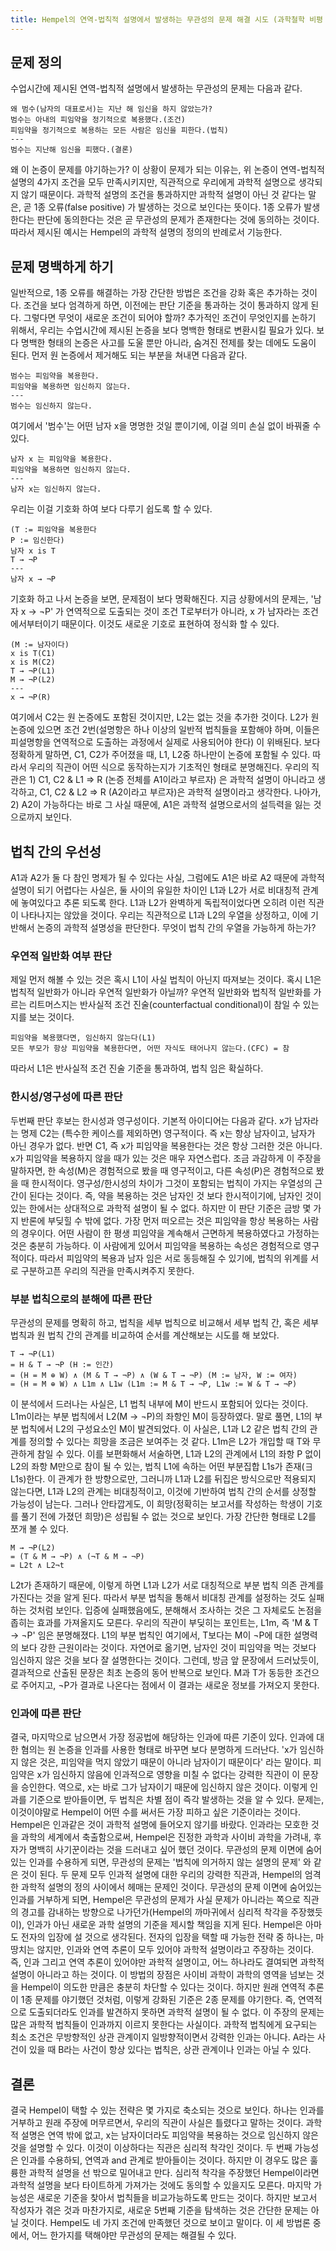 ```yaml
---
title: Hempel의 연역-법칙적 설명에서 발생하는 무관성의 문제 해결 시도 (과학철학 비평 01)
---
```


## 문제 정의

수업시간에 제시된 연역-법칙적 설명에서 발생하는 무관성의 문제는 다음과 같다.

```
왜 범수(남자의 대표로서)는 지난 해 임신을 하지 않았는가?
범수는 아내의 피임약을 정기적으로 복용했다.(조건)
피임약을 정기적으로 복용하는 모든 사람은 임신을 피한다.(법칙)
---
범수는 지난해 임신을 피했다.(결론)
```

왜 이 논증이 문제를 야기하는가? 이 상황이 문제가 되는 이유는, 위 논증이 연역-법칙적 설명의 4가지 조건을 모두 만족시키지만, 직관적으로 우리에게 과학적 설명으로 생각되지 않기 때문이다. 과학적 설명의 조건을 통과하지만 과학적 설명이 아닌 것 같다는 말은, 곧 1종 오류(false positive) 가 발생하는 것으로 보인다는 뜻이다. 1종 오류가 발생한다는 판단에 동의한다는 것은 곧 무관성의 문제가 존재한다는 것에 동의하는 것이다. 따라서 제시된 예시는 Hempel의 과학적 설명의 정의의 반례로서 기능한다.

## 문제 명백하게 하기

일반적으로, 1종 오류를 해결하는 가장 간단한 방법은 조건을 강화 혹은 추가하는 것이다. 조건을 보다 엄격하게 하면, 이전에는 판단 기준을 통과하는 것이 통과하지 않게 된다. 그렇다면 무엇이 새로운 조건이 되어야 할까? 추가적인 조건이 무엇인지를 논하기 위해서, 우리는 수업시간에 제시된 논증을 보다 명백한 형태로 변환시킬 필요가 있다. 보다 명백한 형태의 논증은 사고를 도울 뿐만 아니라, 숨겨진 전제를 찾는 데에도 도움이 된다. 먼저 원 논증에서 제거해도 되는 부분을 쳐내면 다음과 같다.

```
범수는 피임약을 복용한다.
피임약을 복용하면 임신하지 않는다.
---
범수는 임신하지 않는다.
```

여기에서 '범수'는 어떤 남자 x을 명명한 것일 뿐이기에, 이걸 의미 손실 없이 바꿔줄 수 있다.

```
남자 x 는 피임약을 복용한다.
피임약을 복용하면 임신하지 않는다.
---
남자 x는 임신하지 않는다.
```

우리는 이걸 기호화 하여 보다 다루기 쉽도록 할 수 있다.

```
(T := 피임약을 복용한다
P := 임신한다)
남자 x is T
T → ¬P
---
남자 x → ¬P
```

기호화 하고 나서 논증을 보면, 문제점이 보다 명확해진다. 지금 상황에서의 문제는, '남자 x → ¬P' 가 연역적으로 도출되는 것이 조건 T로부터가 아니라, x 가 남자라는 조건에서부터이기 때문이다. 이것도 새로운 기호로 표현하여 정식화 할 수 있다.

```
(M := 남자이다)
x is T(C1)
x is M(C2)
T → ¬P(L1)
M → ¬P(L2)
---
x → ¬P(R)
```

여기에서 C2는 원 논증에도 포함된 것이지만, L2는 없는 것을 추가한 것이다. L2가 원 논증에 있으면 조건 2번(설명항은 하나 이상의 일반적 법칙들을 포함해야 하며, 이들은 피설명항을 연역적으로 도출하는 과정에서 실제로 사용되어야 한다) 이 위배된다. 보다 정확하게 말하면, C1, C2가 주어졌을 때, L1, L2중 하나만이 논증에 포함될 수 있다.
따라서 우리의 직관이 어떤 식으로 동작하는지가 기초적인 형태로 분명해진다. 우리의 직관은 1) C1, C2 & L1 ⇒ R (논증 전체를 A1이라고 부르자) 은 과학적 설명이 아니라고 생각하고, C1, C2 & L2 ⇒ R (A2이라고 부르자)은 과학적 설명이라고 생각한다. 나아가, 2) A2이 가능하다는 바로 그 사실 때문에, A1은 과학적 설명으로서의 설득력을 잃는 것으로까지 보인다.

## 법칙 간의 우선성

A1과 A2가 둘 다 참인 명제가 될 수 있다는 사실, 그럼에도 A1은 바로 A2 때문에 과학적 설명이 되기 어렵다는 사실은, 둘 사이의 유일한 차이인 L1과 L2가 서로 비대칭적 관계에 놓여있다고 추론 되도록 한다. L1과 L2가 완벽하게 독립적이었다면 오히려 이런 직관이 나타나지는 않았을 것이다. 우리는 직관적으로 L1과 L2의 우열을 상정하고, 이에 기반해서 논증의 과학적 설명성을 판단한다. 무엇이 법칙 간의 우열을 가능하게 하는가?

### 우연적 일반화 여부 판단

제일 먼저 해볼 수 있는 것은 혹시 L1이 사실 법칙이 아닌지 따져보는 것이다. 혹시 L1은 법칙적 일반화가 아니라 우연적 일반화가 아닐까? 우연적 일반화와 법칙적 일반화를 가르는 리트머스지는 반사실적 조건 진술(counterfactual conditional)이 참일 수 있는지를 보는 것이다.

```
피임약을 복용했다면, 임신하지 않는다(L1)
모든 부모가 항상 피임약을 복용한다면, 어떤 자식도 태어나지 않는다.(CFC) = 참
```

따라서 L1은 반사실적 조건 진술 기준을 통과하여, 법칙 임은 확실하다.

### 한시성/영구성에 따른 판단

두번째 판단 후보는 한시성과 영구성이다. 기본적 아이디어는 다음과 같다. x가 남자라는 명제 C2는 (특수한 케이스를 제외하면) 영구적이다. 즉 x는 항상 남자이고, 남자가 아닌 경우가 없다. 반면 C1, 즉 x가 피임약을 복용한다는 것은 항상 그러한 것은 아니다. x가 피임약을 복용하지 않을 때가 있는 것은 매우 자연스럽다. 조금 과감하게 이 주장을 말하자면, 한 속성(M)은 경험적으로 봤을 때 영구적이고, 다른 속성(P)은 경험적으로 봤을 때 한시적이다. 영구성/한시성의 차이가 그것이 포함되는 법칙이 가지는 우열성의 근간이 된다는 것이다. 즉, 약을 복용하는 것은 남자인 것 보다 한시적이기에, 남자인 것이 있는 한에서는 상대적으로 과학적 설명이 될 수 없다.
하지만 이 판단 기준은 금방 몇 가지 반론에 부딪힐 수 밖에 없다. 가장 먼저 떠오르는 것은 피임약을 항상 복용하는 사람의 경우이다. 어떤 사람이 한 평생 피임약을 계속해서 근면하게 복용하였다고 가정하는 것은 충분히 가능하다. 이 사람에게 있어서 피임약을 복용하는 속성은 경험적으로 영구적이다. 따라서 피임약의 복용과 남자 임은 서로 동등해질 수 있기에, 법칙의 위계를 서로 구분하고픈 우리의 직관을 만족시켜주지 못한다.

### 부분 법칙으로의 분해에 따른 판단

무관성의 문제를 명확히 하고, 법칙을 세부 법칙으로 비교해서 세부 법칙 간, 혹은 세부 법칙과 원 법칙 간의 관계를 비교하여 순서를 계산해보는 시도를 해 보았다.

```
T → ¬P(L1)
= H & T → ¬P (H := 인간)
= (H = M ⊕ W) ∧ (M & T → ¬P) ∧ (W & T → ¬P) (M := 남자, W := 여자)
= (H = M ⊕ W) ∧ L1m ∧ L1w (L1m := M & T → ¬P, L1w := W & T → ¬P)
```

이 분석에서 드러나는 사실은, L1 법칙 내부에 M이 반드시 포함되어 있다는 것이다. L1m이라는 부분 법칙에서 L2(M → ¬P)의 좌항인 M이 등장하였다. 말로 풀면, L1의 부분 법칙에서 L2의 구성요소인 M이 발견되었다. 이 사실은, L1과 L2 같은 법칙 간의 관계를 정의할 수 있다는 희망을 조금은 보여주는 것 같다. L1m은 L2가 개입할 때 T와 무관하게 참일 수 있다. 이를 보편화해서 서술하면, L1과 L2의 관계에서 L1의 좌항 P 없이 L2의 좌항 M만으로 참이 될 수 있는, 법칙 L1에 속하는 어떤 부분집합 L1s가 존재(∃ L1s)한다. 이 관계가 한 방향으로만, 그러니까 L1과 L2를 뒤집은 방식으로만 적용되지 않는다면, L1과 L2의 관계는 비대칭적이고, 이것에 기반하여 법칙 간의 순서를 상정할 가능성이 남는다.
그러나 안타깝게도, 이 희망(정확히는 보고서를 작성하는 학생이 기호를 풀기 전에 가졌던 희망)은 성립될 수 없는 것으로 보인다. 가장 간단한 형태로 L2를 쪼개 볼 수 있다.

```
M → ¬P(L2)
= (T & M → ¬P) ∧ (¬T & M → ¬P)
= L2t ∧ L2¬t
```

L2t가 존재하기 때문에, 이렇게 하면 L1과 L2가 서로 대칭적으로 부분 법칙 의존 관계를 가진다는 것을 알게 된다. 따라서 부분 법칙을 통해서 비대칭 관계를 설정하는 것도 실패하는 것처럼 보인다.
입증에 실패했음에도, 분해해서 조사하는 것은 그 자체로도 논점을 좁히는 효과를 가져올지도 모른다. 우리의 직관이 부딪히는 포인트는, L1m, 즉 'M & T → ¬P' 임은 분명해졌다. L1의 부분 법칙인 여기에서, T보다는 M이 ¬P에 대한 설명력의 보다 강한 근원이라는 것이다. 자연어로 옮기면, 남자인 것이 피임약을 먹는 것보다 임신하지 않은 것을 보다 잘 설명한다는 것이다. 그런데, 방금 앞 문장에서 드러났듯이, 결과적으로 산출된 문장은 최초 논증의 동어 반복으로 보인다. M과 T가 동등한 조건으로 주어지고, ¬P가 결과로 나온다는 점에서 이 결과는 새로운 정보를 가져오지 못한다.

### 인과에 따른 판단

결국, 마지막으로 남으면서 가장 정공법에 해당하는 인과에 따른 기준이 있다. 인과에 대한 혐의는 원 논증을 인과를 사용한 형태로 바꾸면 보다 분명하게 드러난다. 'x가 임신하지 않은 것은, 피임약을 먹지 않았기 때문이 아니라 남자이기 때문이다' 라는 말이다. 피임약은 x가 임신하지 않음에 인과적으로 영향을 미칠 수 없다는 강력한 직관이 이 문장을 승인한다. 역으로, x는 바로 그가 남자이기 때문에 임신하지 않은 것이다. 이렇게 인과를 기준으로 받아들이면, 두 법칙은 차별 점이 즉각 발생하는 것을 알 수 있다.
문제는, 이것이야말로 Hempel이 어떤 수를 써서든 가장 피하고 싶은 기준이라는 것이다. Hempel은 인과같은 것이 과학적 설명에 들어오지 않기를 바랐다. 인과라는 모호한 것을 과학의 세계에서 축출함으로써, Hempel은 진정한 과학과 사이비 과학을 가려내, 후자가 명백히 사기꾼이라는 것을 드러내고 싶어 했던 것이다.
무관성의 문제 이면에 숨어있는 인과를 수용하게 되면, 무관성의 문제는 '법칙에 의거하지 않는 설명의 문제' 와 같은 것이 된다. 두 문제 모두 인과적 설명에 대한 우리의 강력한 직관과, Hempel의 엄격한 과학적 설명의 정의 사이에서 헤매는 문제인 것이다. 무관성의 문제 이면에 숨어있는 인과를 거부하게 되면, Hempel은 무관성의 문제가 사실 문제가 아니라는 쪽으로 직관의 경고를 감내하는 방향으로 나가던가(Hempel의 까마귀에서 심리적 착각을 주장했듯이), 인과가 아닌 새로운 과학 설명의 기준을 제시할 책임을 지게 된다. Hempel은 아마도 전자의 입장에 설 것으로 생각된다.
전자의 입장을 택할 때 가능한 전략 중 하나는, 마땅치는 않지만, 인과와 연역 추론이 모두 있어야 과학적 설명이라고 주장하는 것이다. 즉, 인과 그리고 연역 추론이 있어야만 과학적 설명이고, 어느 하나라도 결여되면 과학적 설명이 아니라고 하는 것이다. 이 방법의 장점은 사이비 과학이 과학의 영역을 넘보는 것을 Hempel이 의도한 만큼은 충분히 차단할 수 있다는 것이다. 하지만 원래 연역적 추론이 1종 문제를 야기했던 것처럼, 이렇게 강화된 기준은 2종 문제를 야기한다. 즉, 연역적으로 도출되더라도 인과를 발견하지 못하면 과학적 설명이 될 수 없다. 이 주장의 문제는 많은 과학적 법칙들이 인과까지 이르지 못한다는 사실이다. 과학적 법칙에게 요구되는 최소 조건은 무방향적인 상관 관계이지 일방향적이면서 강력한 인과는 아니다. A라는 사건이 있을 때 B라는 사건이 항상 있다는 법칙은, 상관 관계이나 인과는 아닐 수 있다.

## 결론

결국 Hempel이 택할 수 있는 전략은 몇 가지로 축소되는 것으로 보인다. 하나는 인과를 거부하고 원래 주장에 머무르면서, 우리의 직관이 사실은 틀렸다고 말하는 것이다. 과학적 설명은 연역 밖에 없고, x는 남자이더라도 피임약을 복용하는 것으로 임신하지 않은 것을 설명할 수 있다. 이것이 이상하다는 직관은 심리적 착각인 것이다. 두 번째 가능성은 인과를 수용하되, 연역과 and 관계로 받아들이는 것이다. 하지만 이 경우도 많은 훌륭한 과학적 설명을 선 밖으로 밀어내고 만다. 심리적 착각을 주장했던 Hempel이라면 과학적 설명을 보다 타이트하게 가져가는 것에도 동의할 수 있을지도 모른다. 마지막 가능성은 새로운 기준을 찾아서 법칙들을 비교가능하도록 만드는 것이다. 하지만 보고서 작성자가 겪은 것과 마찬가지로, 새로운 5번째 기준을 탐색하는 것은 간단한 문제는 아닐 것이다. Hempel도 네 가지 조건에 만족했던 것으로 보이고 말이다. 이 세 방법론 중에서, 어느 한가지를 택해야만 무관성의 문제는 해결될 수 있다.

